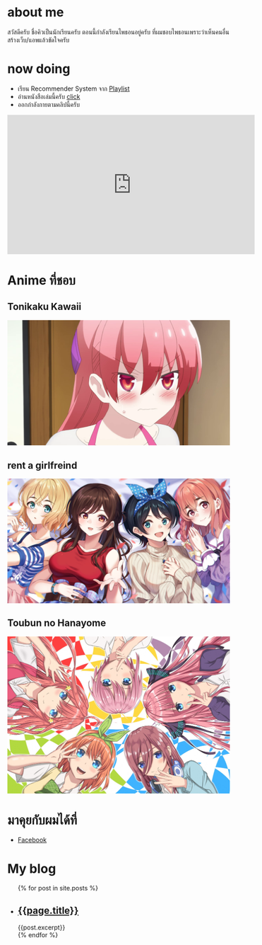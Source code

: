 # about me
สวัสดีครับ ชื่อคิวเป็นนักเรียนครับ ตอนนี้กำลังเรียนไพธอนอยู่ครับ ที่ผมชอบไพธอนเพราะว่าเห็นคนอื่นสร้างเว็บ/แอพแล้วขัดใจครับ

# now doing
* เรียน Recommender System จาก [Playlist](https://youtube.com/playlist?list=PL3ZVX5cUMdLbiFgitZszhnMUZHDDEL0rS)
* อ่านหนังสือเล่มนี้ครับ [click](https://www.amazon.com/Atomic-Habits-Proven-Build-Break/dp/0735211299/ref=zg_sccl_2/138-9206923-1481351?pd_rd_w=tHhhj&content-id=amzn1.sym.193afb92-0c19-4833-86f8-850b5ba40291&pf_rd_p=193afb92-0c19-4833-86f8-850b5ba40291&pf_rd_r=NVNBHNY40Q9J67KAPEE8&pd_rd_wg=OputW&pd_rd_r=21ea1561-20be-4ff0-93ae-4fea2781cb5b&pd_rd_i=0735211299&psc=1)
* ออกกำลังกายตามคลิปนี้ครับ
<iframe width="560" height="315" src="https://www.youtube.com/embed/O_LyzqyuJP4" title="YouTube video player" frameborder="0" allow="accelerometer; autoplay; clipboard-write; encrypted-media; gyroscope; picture-in-picture" allowfullscreen></iframe>

# Anime ที่ชอบ
## Tonikaku Kawaii
![image](/assets/images/index/tonikaku%20kawaii.webp)
## rent a girlfreind
![image](/assets/images/index/rent%20a%20girlfreind.png)
## Toubun no Hanayome
![image](/assets/images/index/ok.jpg)

# มาคุยกับผมได้ที่
* [Facebook](https://www.facebook.com/achitaphon.pratanvanich)

# My blog
<ul>
    {% for post in site.posts %}
    <li> <h2> <a href="{{post.url}}"> {{page.title}} </a> </h2> {{post.excerpt}} </li>
    {% endfor %}
</ul>